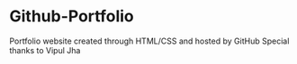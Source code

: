 # Github-Portfolio
Portfolio website created through HTML/CSS and hosted by GitHub
Special thanks to Vipul Jha
